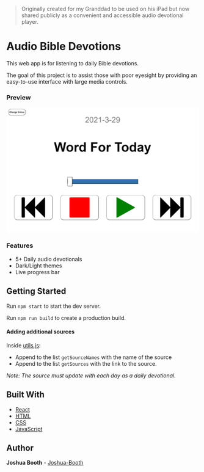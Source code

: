 > Originally created for my Granddad to be used on his iPad but now shared publicly as a convenient and accessible audio devotional player.

# Audio Bible Devotions

This web app is for listening to daily Bible devotions.

The goal of this project is to assist those with poor eyesight by providing an
easy-to-use interface with large media controls.

### Preview

![Site Preview](public/preview.png "Site Preview")

### Features

- 5+ Daily audio devotionals
- Dark/Light themes
- Live progress bar

## Getting Started

Run `npm start` to start the dev server.

Run `npm run build` to create a production build.

#### Adding additional sources

Inside [utils.js](src/utils.js):

- Append to the list `getSourceNames` with the name of the source
- Append to the list `getSources` with the link to the source.

_Note: The source must update with each day as a daily devotional._

## Built With

- [React](https://reactjs.org/docs/create-a-new-react-app.html)
- [HTML](https://developer.mozilla.org/en-US/docs/Web/HTML)
- [CSS](https://developer.mozilla.org/en-US/docs/Web/CSS)
- [JavaScript](https://developer.mozilla.org/en-US/docs/Web/JavaScript)

## Author

**Joshua Booth** - [Joshua-Booth](https://github.com/Joshua-Booth)
